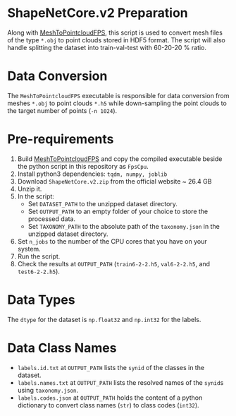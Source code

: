 # ShapeNetCore.v2 Preparation
Along with [MeshToPointcloudFPS](https://github.com/salehjg/MeshToPointcloudFPS), this script is used to convert mesh files of the type `*.obj` to point clouds stored in HDF5 format. The script will also handle splitting the dataset into train-val-test with 60-20-20 % ratio.

# Data Conversion
The `MeshToPointcloudFPS` executable is responsible for data conversion from meshes `*.obj` to point clouds `*.h5` while down-sampling the point clouds to the target number of points (`-n 1024`).  

# Pre-requirements
1. Build [MeshToPointcloudFPS](https://github.com/salehjg/MeshToPointcloudFPS) and copy the compiled executable beside the python script in this repository as `FpsCpu`.
2. Install python3 dependencies: `tqdm, numpy, joblib` 
3. Download `ShapeNetCore.v2.zip` from the official website ~ 26.4 GB
4. Unzip it.
5. In the script: 
   - Set `DATASET_PATH` to the unzipped dataset directory.
   - Set `OUTPUT_PATH` to an empty folder of your choice to store the processed data.
   - Set `TAXONOMY_PATH` to the absolute path of the `taxonomy.json` in the unzipped dataset directory.
6. Set `n_jobs` to the number of the CPU cores that you have on your system.
7. Run the script.
8. Check the results at `OUTPUT_PATH` (`train6-2-2.h5`, `val6-2-2.h5`, and `test6-2-2.h5`).

# Data Types
The `dtype` for the dataset is `np.float32` and `np.int32` for the labels.

# Data Class Names
* `labels.id.txt` at `OUTPUT_PATH` lists the `synid` of the classes in the dataset.
* `labels.names.txt` at `OUTPUT_PATH` lists the resolved names of the `synid`s using `taxonomy.json`.
* `labels.codes.json` at `OUTPUT_PATH` holds the content of a python dictionary to convert class names (`str`) to class codes (`int32`).